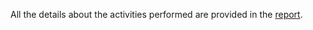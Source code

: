 All the details about the activities performed are provided in the [report](https://github.com/larsyx/ProgettoRetiSociali/blob/master/MajorityCascadeProjectReport.pdf).